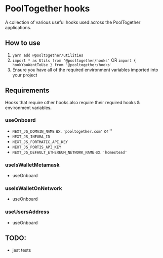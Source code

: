 # PoolTogether hooks

A collection of various useful hooks used across the PoolTogether applications.

## How to use

1. `yarn add @pooltogether/utilities`
2. `import * as Utils from '@pooltogether/hooks'` OR `import { hookYouWantToUse } from '@pooltogether/hooks'`
3. Ensure you have all of the required environment variables imported into your project

## Requirements

Hooks that require other hooks also require their required hooks & environment variables.

### useOnboard

- `NEXT_JS_DOMAIN_NAME` ex. `'pooltogether.com'` or ''
- `NEXT_JS_INFURA_ID`
- `NEXT_JS_FORTMATIC_API_KEY`
- `NEXT_JS_PORTIS_API_KEY`
- `NEXT_JS_DEFAULT_ETHEREUM_NETWORK_NAME` ex. `'homestead'`

### useIsWalletMetamask

- useOnboard

### useIsWalletOnNetwork

- useOnboard

### useUsersAddress

- useOnboard

## TODO:

- jest tests
